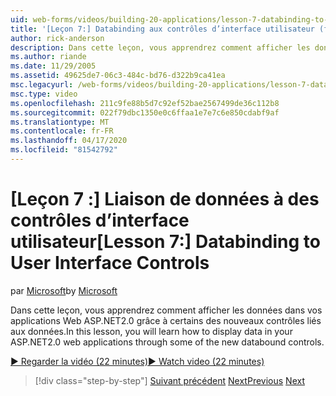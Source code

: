 ```yaml
---
uid: web-forms/videos/building-20-applications/lesson-7-databinding-to-user-interface-controls
title: '[Leçon 7:] Databinding aux contrôles d’interface utilisateur (fr) Microsoft Docs'
author: rick-anderson
description: Dans cette leçon, vous apprendrez comment afficher les données dans votre ASP.NET&#160;applications Web 2.0 grâce à certains des nouveaux contrôles liés aux données.
ms.author: riande
ms.date: 11/29/2005
ms.assetid: 49625de7-06c3-484c-bd76-d322b9ca41ea
msc.legacyurl: /web-forms/videos/building-20-applications/lesson-7-databinding-to-user-interface-controls
msc.type: video
ms.openlocfilehash: 211c9fe88b5d7c92ef52bae2567499de36c112b8
ms.sourcegitcommit: 022f79dbc1350e0c6ffaa1e7e7c6e850cdabf9af
ms.translationtype: MT
ms.contentlocale: fr-FR
ms.lasthandoff: 04/17/2020
ms.locfileid: "81542792"
---
```

# <a name="lesson-7-databinding-to-user-interface-controls"></a><span data-ttu-id="9da8b-103">[Leçon 7 :] Liaison de données à des contrôles d’interface utilisateur</span><span class="sxs-lookup"><span data-stu-id="9da8b-103">[Lesson 7:] Databinding to User Interface Controls</span></span>

<span data-ttu-id="9da8b-104">par [Microsoft](https://github.com/microsoft)</span><span class="sxs-lookup"><span data-stu-id="9da8b-104">by [Microsoft](https://github.com/microsoft)</span></span>

<span data-ttu-id="9da8b-105">Dans cette leçon, vous apprendrez comment afficher les données dans vos applications Web ASP.NET2.0 grâce à certains des nouveaux contrôles liés aux données.</span><span class="sxs-lookup"><span data-stu-id="9da8b-105">In this lesson, you will learn how to display data in your ASP.NET2.0 web applications through some of the new databound controls.</span></span>

[<span data-ttu-id="9da8b-106">&#9654; Regarder la vidéo (22 minutes)</span><span class="sxs-lookup"><span data-stu-id="9da8b-106">&#9654; Watch video (22 minutes)</span></span>](https://channel9.msdn.com/Blogs/ASP-NET-Site-Videos/lesson-7-databinding-to-user-interface-controls)

> [!div class="step-by-step"]
> <span data-ttu-id="9da8b-107">[Suivant précédent](lesson-6-working-with-stylesheets-and-master-pages.md)
> [Next](lesson-8-working-with-the-gridview-and-formview.md)</span><span class="sxs-lookup"><span data-stu-id="9da8b-107">[Previous](lesson-6-working-with-stylesheets-and-master-pages.md)
[Next](lesson-8-working-with-the-gridview-and-formview.md)</span></span>
